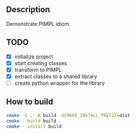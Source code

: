 ## Description

Demonstrate PIMPL idiom.

## TODO

- [X] initialize project
- [X] start creating classes
- [X] transform to PIMPL
- [X] extract classes to a shared library
- [ ] create python wrapper for the library

## How to build

```bash
cmake -S . -B build -DCMAKE_INSTALL_PREFIX=dist
cmake --build build
cmake --install build
```
